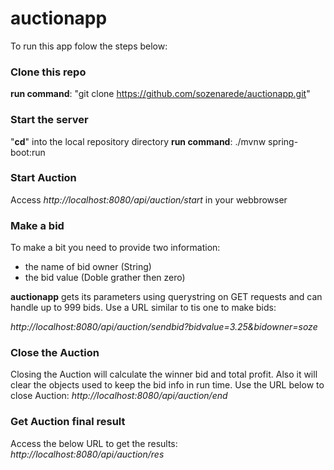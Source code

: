# auctionapp
To run this app folow the steps below:

### Clone this repo
**run command**: "git clone https://github.com/sozenarede/auctionapp.git"
### Start the server
"**cd**" into the local repository directory
**run command**: ./mvnw spring-boot:run
### Start Auction
Access *http://localhost:8080/api/auction/start* in your webbrowser

### Make a bid
To make a bit you need to provide two information:
- the name of bid owner (String)
- the bid value (Doble grather then zero)

**auctionapp** gets its parameters using querystring on GET requests and can handle up to 999 bids.
Use a URL similar to tis one to make bids:

*http://localhost:8080/api/auction/sendbid?bidvalue=3.25&bidowner=soze*

### Close the Auction
Closing the Auction will calculate the winner bid and total profit.
Also it will clear the objects used to keep the bid info in run time.
Use the URL below to close Auction:
*http://localhost:8080/api/auction/end*

### Get Auction final result
Access the below URL to get the results:
*http://localhost:8080/api/auction/res*

